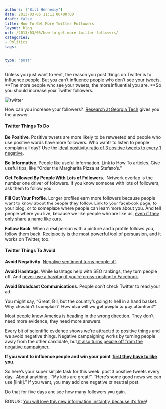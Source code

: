 ```yaml
---
authors: ["Bill Hennessy"]
date: 2013-03-05 11:11:00+00:00
draft: false
title: How To Get More Twitter Followers
layout: blog
url: /2013/03/05/how-to-get-more-twitter-followers/
categories:
- Politics
tags:


type: "post"
---
```


Unless you just want to vent, the reason you post things on Twitter is to influence people. But you can’t influence people who don’t see your tweets. **The more people who see your tweets, the more influential you are. **So you should increase your Twitter followers.

[![twitter](https://hennessysview.com/wp-content/uploads/2013/03/twitter_thumb.png)
](https://hennessysview.com/wp-content/uploads/2013/03/twitter.png)

How can you increase your followers?  [Research at Georgia Tech](https://comp.social.gatech.edu/papers/follow_chi13_final.pdf) gives you the answer.


#### Twitter Things To Do


**Be Positive**. Positive tweets are more likely to be retweeted and people who use positive words have more followers. Who wants to listen to people complain all day? Use the [ideal positivity ratio of 3 positive tweets to every 1 negative](https://www.positivityratio.com/).

**Be Informative**. People like useful information. Link to How To articles. Give useful tips, like “Order the Margharita Pizza at Stefano’s.”

**Get Followed By People With Lots of Followers**.  Network overlap is the number one driver of followers. If you know someone with lots of followers, ask them to follow you.

**Fill Out Your Profile**. Longer profiles earn more followers because people want to know about the people they follow. Link to your facebook page, to your blog, or to someplace where people can learn more about you. And tell people where you live, because we like people who are like us, [even if they only share a name like ours](https://www.psychologypress.com/smithandmackie/resources/study.asp?study=ch04-cs-01).

**Follow Back**. When a real person with a picture and a profile follows you, follow them back. [Reciprocity is the most powerful tool of persuasion](https://www.mindtools.com/pages/article/six-principles-influence.htm), and it works on Twitter, too.


#### Twitter Things To Avoid


**Avoid Negativity**. [Negative sentiment turns people off](https://danzarrella.com/infographic-5-scientifically-proven-ways-to-get-more-followers.html).

**Avoid Hashtags**. While hashtags help with SEO rankings, they turn people off. And [never use a hashtag if you’re cross-posting to Facebook](https://www.facebook.com/leaveyourhashtagsontwitter).

**Avoid Broadcast Communications**. People don’t check Twitter to read your ad.

You might say, “Great, Bill, but the country’s going to hell in a hand basket. Why shouldn’t I complain?  How else will we get people to pay attention?”

[Most people know America is heading in the wrong direction](https://www.rasmussenreports.com/public_content/politics/mood_of_america/right_direction_or_wrong_track). They don’t need more evidence; they need more answers.

Every bit of scientific evidence shows we’re attracted to positive things and we avoid negative things. Negative campaigning works by turning people away from the other candidate, but[ it also turns people off from the negative campaigner.](https://fas-polisci.rutgers.edu/lau/articles/LauEtAl_EffectsOfNegativePoliticalCampaigns.pdf)

**If you want to influence people and win your point, [first they have to like you](https://peopletriggers.wordpress.com/2010/06/07/the-six-weapons-of-influence-part-4-liking/).**

So here’s your super simple task for this week: post 3 positive tweets every day.  About anything.  “My kids are great!”  “Here’s some good news we can use [link].” If you want, you may add one negative or neutral post.

Do that for five days and see how many followers you gain.

BONUS: [You will love this new information instantly, because it’s free](https://www.copyblogger.com/persuasive-copywriting-words/)!
